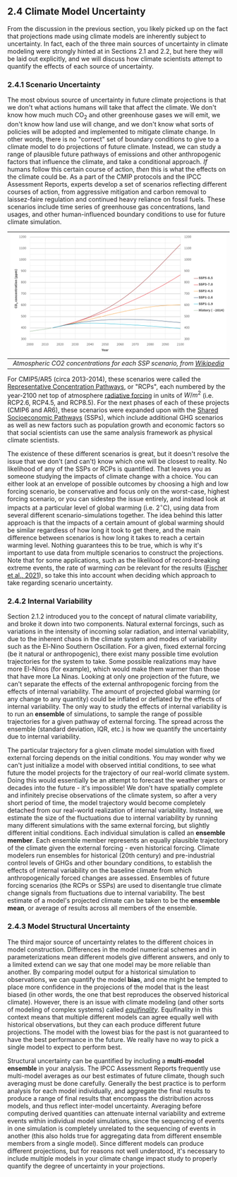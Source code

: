 ## 2.4 Climate Model Uncertainty

From the discussion in the previous section, you likely picked up on the fact that projections made using climate models are inherently subject to uncertainty. In fact, each of the three main sources of uncertainty in climate modeling were strongly hinted at in Sections 2.1 and 2.2, but here they will be laid out explicitly, and we will discuss how climate scientists attempt to quantify the effects of each source of uncertainty.

### 2.4.1 Scenario Uncertainty

The most obvious source of uncertainty in future climate projections is that we don't what actions humans will take that affect the climate. We don't know how much much CO$_{2}$ and other greenhouse gases we will emit, we don't know how land use will change, and we don't know what sorts of policies will be adopted and implemented to mitigate climate change. In other words, there is no "correct" set of boundary conditions to give to a climate model to do projections of future climate. Instead, we can study a range of plausible future pathways of emissions and other anthropogenic factors that influence the climate, and take a conditional approach. *If* humans follow this certain course of action, *then* this is what the effects on the climate could be. As a part of the CMIP protocols and the IPCC Assessment Reports, experts develop a set of scenarios reflecting different courses of action, from aggressive mitigation and carbon removal to laissez-faire regulation and continued heavy reliance on fossil fuels. These scenarios include time series of greenhouse gas concentrations, land usages, and other human-influenced boundary conditions to use for future climate simulation. 

|![](./figures/ssp_co2_concentrations.png)|
|:--:|
|*Atmospheric CO2 concentrations for each SSP scenario, from [Wikipedia](https://en.wikipedia.org/wiki/Shared_Socioeconomic_Pathways)*|

For CMIP5/AR5 (circa 2013-2014), these scenarios were called the [Representative Concentration Pathways](https://skepticalscience.com/rcp.php), or "RCPs", each numbered by the year-2100 net top of atmosphere [radiative forcing](https://en.wikipedia.org/wiki/Radiative_forcing) in units of $W/m^{2}$ (i.e. RCP2.6, RCP4.5, and RCP8.5). For the next phases of each of these projects (CMIP6 and AR6), these scenarios were expanded upon with the [Shared Socioeconomic Pathways](https://www.carbonbrief.org/explainer-how-shared-socioeconomic-pathways-explore-future-climate-change/) (SSPs), which include additional GHG scenarios as well as new factors such as population growth and economic factors so that social scientists can use the same analysis framework as physical climate scientists.

The existence of these different scenarios is great, but it doesn't resolve the issue that we don't (and can't) know which one will be closest to reality. No likelihood of any of the SSPs or RCPs is quantified. That leaves you as someone studying the impacts of climate change with a choice. You can either look at an envelope of possible outcomes by choosing a high and low forcing scenario, be conservative and focus only on the worst-case, highest forcing scenario, or you can sidestep the issue entirely, and instead look at impacts at a particular level of global warming (i.e. 2$^{\circ}$C), using data from several different scenario-simulations together. The idea behind this latter approach is that the impacts of a certain amount of global warming should be similar regardless of how long it took to get there, and the main difference between scenarios is how long it takes to reach a certain warming level. Nothing guarantees this to be true, which is why it's important to use data from multiple scenarios to construct the projections. Note that for some applications, such as the likelilood of record-breaking extreme events, the rate of warming *can* be relevant for the results ([Fischer et al., 2021](https://doi.org/10.1038/s41558-021-01092-9)), so take this into account when deciding which approach to take regarding scenario uncertainty.

### 2.4.2 Internal Variability

Section 2.1.2 introduced you to the concept of natural climate variability, and broke it down into two components. Natural external forcings, such as variations in the intensity of incoming solar radiation, and internal variability, due to the inherent chaos in the climate system and modes of variability such as the El-Nino Southern Oscillation. For a given, fixed external forcing (be it natural or anthropogenic), there exist many possible time evolution trajectories for the system to take. Some possible realizations may have more El-Ninos (for example), which would make them warmer than those that have more La Ninas. Looking at only one projection of the future, we can't separate the effects of the external anthropogenic forcing from the effects of internal variability. The amount of projected global warming (or any change to any quantity) could be inflated or deflated by the effects of internal variability. The only way to study the effects of internal variability is to run an **ensemble** of simulations, to sample the range of possible trajectories for a given pathway of external forcing. The spread across the ensemble (standard deviation, IQR, etc.) is how we quantify the uncertainty due to internal variability.

The particular trajectory for a given climate model simulation with fixed external forcing depends on the initial conditions. You may wonder why we can't just initialize a model with observed intitial conditions, to see what future the model projects for the trajectory of our real-world climate system. Doing this would essentially be an attempt to forecast the weather years or decades into the future - it's impossible! We don't have spatially complete and infinitely precise observations of the climate system, so after a very short period of time, the model trajectory would become completely detached from our real-world realization of internal variability. Instead, we estimate the size of the fluctuations due to internal variability by running many different simulations with the same external forcing, but slightly different initial conditions. Each individual simulation is called an **ensemble member**. Each ensemble member represents an equally plausible trajectory of the climate given the external forcing - even historical forcing. Climate modelers run ensembles for historical (20th century) and pre-industrial control levels of GHGs and other boundary conditions, to establish the effects of internal variability on the baseline climate from which anthropogenically forced changes are assessed. Ensembles of future forcing scenarios (the RCPs or SSPs) are used to disentangle true climate change signals from fluctuations due to internal variability. The best estimate of a model's projected climate can be taken to be the **ensemble mean**, or average of results across all members of the ensemble.

### 2.4.3 Model Structural Uncertainty

The third major source of uncertainty relates to the different choices in model construction. Differences in the model numerical schemes and in parameterizations mean different models give different answers, and only to a limited extend can we say that one model may be more reliable than another. By comparing model output for a historical simulation to observations, we can quantify the model **bias**, and one might be tempted to place more confidence in the projecions of the model that is the least biased (in other words, the one that best reproduces the observed historical climate). However, there is an issue with climate modeling (and other sorts of modeling of complex systems) called *[equifinality](https://en.wikipedia.org/wiki/Equifinality)*. Equifinality in this context means that multiple different models can agree equally well with historical observations, but they can each produce different future projections. The model with the lowest bias for the past is not guaranteed to have the best performance in the future. We really have no way to pick a single model to expect to perform best.

Structural uncertainty can be quantified by including a **multi-model ensemble** in your analysis. The IPCC Assessment Reports frequently use multi-model averages as our best estimates of future climate, though such averaging must be done carefully. Generally the best practice is to perform analysis for each model individually, and aggregate the final results to produce a range of final results that encompass the distribution across models, and thus reflect inter-model uncertainty. Averaging before computing derived quantities can attenuate internal variability and extreme events within individual model simulations, since the sequencing of events in one simulation is completely unrelated to the sequencing of events in another (this also holds true for aggregating data from different ensemble members from a single model). Since different models can produce different projections, but for reasons not well understood, it's necessary to include multiple models in your climate change impact study to properly quantify the degree of uncertainty in your projections. 